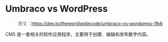 # Umbraco vs WordPress

> 原文：<https://dev.to/theworldwidecode/umbraco-vs-wordpress-1fk6>

CMS 是一套相关的软件应用程序，主要用于创建、编辑和发布数字内容。